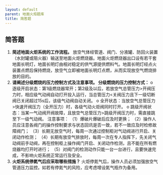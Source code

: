 ```yaml
---
layout: default
parent: 地面火炬题库
title: 简答题
---
```


## 简答题

1.	**简述地面火炬系统的工作流程。** 
    放空气体经管道、阀门、分液罐、防回火装置（水封罐或阻火器）输送至地面火炬燃烧器。地面火炬燃烧器出口设有若干套地面长明灯，地面长明灯由相对稳定的供气源提供燃料气。地面长明灯经点火装置点燃后保持燃烧，放空气立即被地面长明灯点燃，从而实现放空气燃烧排放的目的。
2.	**请阐述分级燃烧的压力控制方式及注意事项。 分级燃烧的压力控制方式：**
    o	逐级开启状态：第1级燃烧器常开；第2级及以后，若放空气总管压力>开阀压力时，相应级气动阀自动打开投入运行，当总管压力<关阀压力且下一级切断阀已关闭超过15s后，该级气动阀自动关闭。
    o	全开状态：当放空气总管压力>快速开阀压力（全开压力）时，各级气动火炬阀同时打开。
    o	跳级开阀状态：当某一气动阀开阀故障，且放空气总管压力>跳级开阀压力时，需直接跳至下一级气动阀。
注意事项： （1）爆破片爆破后应及时更换； （2）操作人员应注意各阀门的操作控制要求与状态回讯是否一致，若不一致应及时检修故障阀门； （3）长期无放空气时，每周一次通过控制柜对气动阀进行开启、关闭动作检测； （4）长期有放空气排放时，每周一次在专人指挥下，先关闭气动阀前手动阀，再在控制柜上操作阀门开启、关闭动作检测，且不能在所有燃烧器均打开时进行； （5）对阀门的检测动作只能一台一台进行，且要快速完成，不影响火炬系统正常运行及安全。
3.	**火炬系统停氮气后应采取哪些措施？** 
    火炬停氮气后，操作人员必须加强放空气管道压力监控。如若有停氮气的风险，应考虑增设氮气瓶作为备用。
